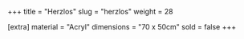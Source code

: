 +++
title = "Herzlos"
slug = "herzlos"
weight = 28

[extra]
material = "Acryl"
dimensions = "70 x 50cm"
sold = false
+++

